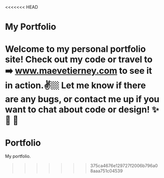 <<<<<<< HEAD
# My Portfolio

Welcome to my personal portfolio site! Check out my code or travel to ➡️ www.maevetierney.com to see it in action.✌️🏼 Let me know if there are any bugs, or  contact me up if you want to chat about code or design! ✨ 👸 💖
=======
# Portfolio
My portfolio. 
>>>>>>> 375ca4676e129727f2006b796a08aaa751c04539
